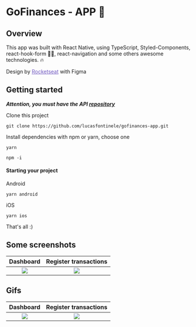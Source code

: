 <h1> GoFinances - APP 🚀</h1>

## Overview

This app was built with React Native, using TypeScript, Styled-Components, react-hook-form 🤘🏻, react-navigation and some others awesome technologies. 🔥

Design by <a style="color:#7159c1" href="https://rocketseat.com.br" target="_blank">Rocketseat</a><span>&nbsp;with Figma</span>

## Getting started

**_Attention, you must have the API <a href="https://github.com/lucasfontinele/desafio-conceitos-nodejs" target="_blank">repository</a>_**

Clone this project

```
git clone https://github.com/lucasfontinele/gofinances-app.git
```

Install dependencies with npm or yarn, choose one

```
yarn
```

```
npm -i
```

#### Starting your project

Android

```
yarn android
```

iOS

```
yarn ios
```

That's all :)

## Some screenshots

|                                                                                                                                                                                                                                                                                                                                                                                                                                                                                                                                                                                                                                                                                             Dashboard                                                                                                                                                                                                                                                                                                                                                                                                                                                                                                                                                                                                                                                                                             |                                                                                                                                                                                                                                                                                                                                                                                                                                                                                                                                                                                                                                                                                          Register transactions                                                                                                                                                                                                                                                                                                                                                                                                                                                                                                                                                                                                                                                                                           |
| :-----------------------------------------------------------------------------------------------------------------------------------------------------------------------------------------------------------------------------------------------------------------------------------------------------------------------------------------------------------------------------------------------------------------------------------------------------------------------------------------------------------------------------------------------------------------------------------------------------------------------------------------------------------------------------------------------------------------------------------------------------------------------------------------------------------------------------------------------------------------------------------------------------------------------------------------------------------------------------------------------------------------------------------------------------------------------------------------------------------------------------------------------------------------------------------------------------------------------------------------------------------------------------------------------------------------------------------------------------------------------------------------------: | :------------------------------------------------------------------------------------------------------------------------------------------------------------------------------------------------------------------------------------------------------------------------------------------------------------------------------------------------------------------------------------------------------------------------------------------------------------------------------------------------------------------------------------------------------------------------------------------------------------------------------------------------------------------------------------------------------------------------------------------------------------------------------------------------------------------------------------------------------------------------------------------------------------------------------------------------------------------------------------------------------------------------------------------------------------------------------------------------------------------------------------------------------------------------------------------------------------------------------------------------------------------------------------------------------------------------------------------------------------------------------------------------------: |
| ![](https://secure12.syncusercontent.com/mfs-60:1d5772292e0d0c8203cab36299575220=============================/p/dashboard.png?allowdd=0&datakey=Vq2kHaaOnS7Sdfb5dHJq149aWhllOJ36pY4Tz6PuYoF5J29+03SQXQjRckXEsVbh7J1VHIS5aukO6kmbNX3BNJh6BrXBDpXNvJURIR++Kw+13XE4JC3iG0oarTmpl2LefTLF5JHB3z6J8qJFcOeQhXKj8FcIbZx8Og5/SURw99uyeRsF2sMzl93olgZNGnQompNFGj8SjGDTJ8iDlsRNOQunQ1R9i5LEFHvRO41054hrt3O6aMl1f6YMLOgujwyv518LQbHo+2TMTxyJjz2d3cUdBGUyLkHmHdJIAKJLgub67xIS1JQwcH1lI6DGSXgela3QlEjLJRRb6f8t3r3CPw&engine=ln-3.1.34&errurl=UoBrpn3YwOscBsg+o8CSD1FmzNKya+fxafPSnkLTMBrHaqFiyapV+OPHo38OSb/xWqWG/TEg7x76gf28SQTlUDCOkXLZ7J5HhHW9NV26Mdx1Tc5aGwMdXTmWkdgLAeErOU/UM3frXQBc3hmVtwICFL/csQKtb35i0e4CqHMiWxcpqHRF8sgopL+MpD9mgETKoTegDv7e+t98v3N0cwFVw9Dp21e5jD6sdNAYHPUs1SSk1bWMCY1P85OJtaBgy1MpdggWFo7jNPGuxgS1h46H4NNq/Rl3IzDDY7kCBiZHF5SbNvGXp+miUYaHHAiNYk0zD8CWqciYo+6beSeDyKb5jg==&header1=Q29udGVudC1UeXBlOiBpbWFnZS9wbmc&header2=Q29udGVudC1EaXNwb3NpdGlvbjogaW5saW5lOyBmaWxlbmFtZT0iZGFzaGJvYXJkLnBuZyI7ZmlsZW5hbWUqPVVURi04JydkYXNoYm9hcmQucG5nOw&ipaddress=7a26e6a9136ab529c759339d69d4b3340b8fb9a4&linkcachekey=e78a04220&linkoid=1145610009&mode=100&sharelink_id=3565226960009&timestamp=1589039333341&uagent=26be75437bc15c60f7d04bec71d321694eca84bd&signature=bba0630e84515ddd5ed196847612c2a8548e52c9&cachekey=60:1d5772292e0d0c8203cab36299575220=============================) | ![](https://secure12.syncusercontent.com/mfs-60:40c4f3f16171fcd2c83cdee72cc58aaa=============================/p/transaction.png?allowdd=0&datakey=eCjwWBItGhFnYkbSC7uXDuGQQeeceHVhkZbSPEMLmFLp3GsXAsYZiUsVczASoIhcFyiyRn1LEsTKD2dugg+vZeWT6tE2DLexVrW+EubvzyDHhIIcedztvxnjAEoeZ3ciQSPLfyshzn9ztaR+9HrF7fG/JQ+CtkD1sigI6se4O0U1xu0iWaUVNgvYX5XxbLsFITwNm0K4SHJeZ/xU1xY14z4zQSU+PPYS/rjhabHkvhflmehadfGjNvOkcHrWafzuDxupT1bbvzudpbnkbLKzp4xOpcKms3hFujZtmrGb7xS2cUqHMBfUY9qXdDwlbr9TmQz/kU29DX0mmh+QYq+efg&engine=ln-3.1.34&errurl=VNkE/r+9gnSR/AO9ezxexDbNGdfwBFp6Zc93v/KDQPbt2LYWlOFCBbIT9lozZOkRnRYhhHhHuj7ZLELs/nNmfOiUaE8zoB5mAO/P8KLY7JUIXDvRBvIB+uFBsVPZCDQ/DY7OiRFKJ7nEfghSA1fSQcHpNp5HVa0fgToR0m+w/lNC8xO0yVFSe5k849gKmcomon7Hytp7mQcsO9KGYhzilLuhlkYHpb9Yn5Fn0+nCyLvybgloAgLdqv9IL4y3pElWYC53jTUVf7TJrIgLqUBmWK/SfTXVH4vzJO+rMXZ7evMixLjpjniHNbULXKbR9cyTJUNb2q2b1s/mcmkhHERghA==&header1=Q29udGVudC1UeXBlOiBpbWFnZS9wbmc&header2=Q29udGVudC1EaXNwb3NpdGlvbjogaW5saW5lOyBmaWxlbmFtZT0idHJhbnNhY3Rpb24ucG5nIjtmaWxlbmFtZSo9VVRGLTgnJ3RyYW5zYWN0aW9uLnBuZzs&ipaddress=7a26e6a9136ab529c759339d69d4b3340b8fb9a4&linkcachekey=907b64600&linkoid=1145610009&mode=100&sharelink_id=3565227020009&timestamp=1589039624963&uagent=26be75437bc15c60f7d04bec71d321694eca84bd&signature=c071fd37b29a33b7b399f8fca83cd51998325e4d&cachekey=60:40c4f3f16171fcd2c83cdee72cc58aaa=============================) |

## Gifs

|              Dashboard               |        Register transactions         |
| :----------------------------------: | :----------------------------------: |
| ![](https://i.imgur.com/Ru6Wr2Z.gif) | ![](https://i.imgur.com/FvKFaOD.gif) |
